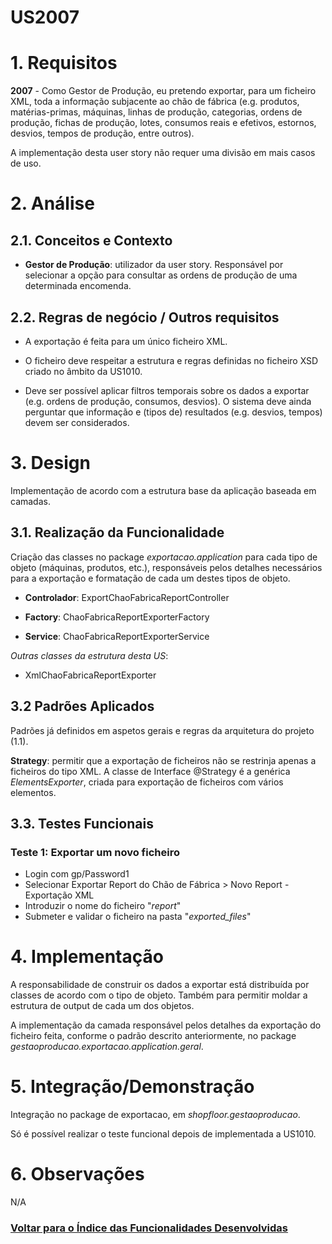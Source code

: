 **US2007**
================

# 1. Requisitos

**2007** - Como Gestor de Produção, eu pretendo exportar, para um ficheiro XML, toda a informação subjacente ao chão de fábrica (e.g. produtos, matérias-primas, máquinas, linhas de produção, categorias, ordens de produção, fichas de produção, lotes, consumos reais e efetivos, estornos, desvios, tempos de produção, entre outros).

A implementação desta user story não requer uma divisão em mais casos de uso.

# 2. Análise

## 2.1. Conceitos e Contexto
* **Gestor de Produção**: utilizador da user story. Responsável por selecionar a opção para consultar as ordens de produção de uma determinada encomenda.

## 2.2. Regras de negócio / Outros requisitos

* A exportação é feita para um único ficheiro XML.

* O ficheiro deve respeitar a estrutura e regras definidas no ficheiro XSD criado no âmbito da US1010.

* Deve ser possível aplicar filtros temporais sobre os dados a exportar (e.g. ordens de produção, consumos, desvios). O sistema deve ainda perguntar que informação e (tipos de) resultados (e.g. desvios, tempos) devem ser considerados.

# 3. Design

Implementação de acordo com a estrutura base da aplicação baseada em camadas.

## 3.1. Realização da Funcionalidade

Criação das classes no package _exportacao.application_ para cada tipo de objeto (máquinas, produtos, etc.), responsáveis pelos detalhes necessários para a exportação e formatação de cada um destes tipos de objeto.

* **Controlador**: ExportChaoFabricaReportController

* **Factory**: ChaoFabricaReportExporterFactory

* **Service**: ChaoFabricaReportExporterService

*Outras classes da estrutura desta US*:

* XmlChaoFabricaReportExporter

## 3.2 Padrões Aplicados

Padrões já definidos em aspetos gerais e regras da arquitetura do projeto (1.1).

**Strategy**: permitir que a exportação de ficheiros não se restrinja apenas a ficheiros do tipo XML. A classe de Interface @Strategy é a genérica *ElementsExporter*, criada para exportação de ficheiros com vários elementos.

## 3.3. Testes Funcionais

### **Teste 1**: Exportar um novo ficheiro

- Login com gp/Password1
- Selecionar Exportar Report do Chão de Fábrica > Novo Report - Exportação XML
- Introduzir o nome do ficheiro "_report_"
- Submeter e validar o ficheiro na pasta "_exported_files_"

# 4. Implementação

A responsabilidade de construir os dados a exportar está distribuída por classes de acordo com o tipo de objeto. Também para permitir moldar a estrutura de output de cada um dos objetos.

A implementação da camada responsável pelos detalhes da exportação do ficheiro feita, conforme o padrão descrito anteriormente, no package *gestaoproducao.exportacao.application.geral*.

# 5. Integração/Demonstração

Integração no package de exportacao, em _shopfloor.gestaoproducao_.

Só é possível realizar o teste funcional depois de implementada a US1010.

# 6. Observações

N/A

### [**Voltar para o Índice das Funcionalidades Desenvolvidas**](../ListaFuncionalidades.md)
